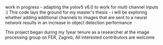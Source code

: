 work in progress - adapting the yolov5 v6.0 to work for multi channel inputs :)
This code lays the ground for my master's thesis - i will be exploring whether adding additional channels to images that are sent to a neural network results in an increase in object detection performance


This project began during my 1year tenure as a researcher at the image processing group on FER, Zagreb, All interested contributors are welcome
